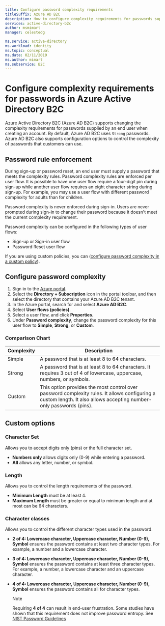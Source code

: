 ```yaml
---
title: Configure password complexity requirements
titleSuffix: Azure AD B2C
description: How to configure complexity requirements for passwords supplied by consumers in Azure Active Directory B2C.
services: active-directory-b2c
author: msmimart
manager: celestedg

ms.service: active-directory
ms.workload: identity
ms.topic: conceptual
ms.date: 02/11/2019
ms.author: mimart
ms.subservice: B2C
---
```


# Configure complexity requirements for passwords in Azure Active Directory B2C

Azure Active Directory B2C (Azure AD B2C) supports changing the complexity requirements for passwords supplied by an end user when creating an account. By default, Azure AD B2C uses `Strong` passwords. Azure AD B2C also supports configuration options to control the complexity of passwords that customers can use.

## Password rule enforcement

During sign-up or password reset, an end user must supply a password that meets the complexity rules. Password complexity rules are enforced per user flow. It is possible to have one user flow require a four-digit pin during sign-up while another user flow requires an eight character string during sign-up. For example, you may use a user flow with different password complexity for adults than for children.

Password complexity is never enforced during sign-in. Users are never prompted during sign-in to change their password because it doesn't meet the current complexity requirement.

Password complexity can be configured in the following types of user flows:

- Sign-up or Sign-in user flow
- Password Reset user flow

If you are using custom policies, you can ([configure password complexity in a custom policy](custom-policy-password-complexity.md)).

## Configure password complexity

1. Sign in to the [Azure portal](https://portal.azure.com).
2. Select the **Directory + Subscription** icon in the portal toolbar, and then select the directory that contains your Azure AD B2C tenant.
3. In the Azure portal, search for and select **Azure AD B2C**.
4. Select **User flows (policies)**.
2. Select a user flow, and click **Properties**.
3. Under **Password complexity**, change the password complexity for this user flow to **Simple**, **Strong**, or **Custom**.

### Comparison Chart

| Complexity | Description |
| --- | --- |
| Simple | A password that is at least 8 to 64 characters. |
| Strong | A password that is at least 8 to 64 characters. It requires 3 out of 4 of lowercase, uppercase, numbers, or symbols. |
| Custom | This option provides the most control over password complexity rules.  It allows configuring a custom length.  It also allows accepting number-only passwords (pins). |

## Custom options

### Character Set

Allows you to accept digits only (pins) or the full character set.

- **Numbers only** allows digits only (0-9) while entering a password.
- **All** allows any letter, number, or symbol.

### Length

Allows you to control the length requirements of the password.

- **Minimum Length** must be at least 4.
- **Maximum Length** must be greater or equal to minimum length and at most can be 64 characters.

### Character classes

Allows you to control the different character types used in the password.

- **2 of 4: Lowercase character, Uppercase character, Number (0-9), Symbol** ensures the password contains at least two character types. For example, a number and a lowercase character.
- **3 of 4: Lowercase character, Uppercase character, Number (0-9), Symbol** ensures the password contains at least three character types. For example, a number, a lowercase character and an uppercase character.
- **4 of 4: Lowercase character, Uppercase character, Number (0-9), Symbol** ensures the password contains all for character types.

    > [!NOTE]
    > Requiring **4 of 4** can result in end-user frustration. Some studies have shown that this requirement does not improve password entropy. See [NIST Password Guidelines](https://pages.nist.gov/800-63-3/sp800-63b.html#appA)
